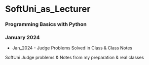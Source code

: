 # SoftUni_as_Lecturer

### Programming Basics with Python
### January 2024

- Jan_2024 - Judge Problems Solved in Class & Class Notes

SoftUni Judge problems &amp; Notes from my preparation &amp; real classes
